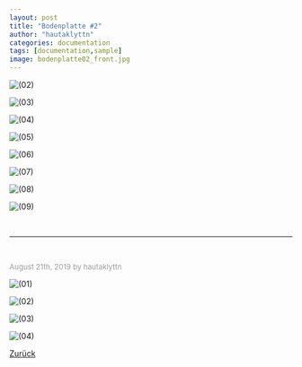 ```yaml
---
layout: post
title: "Bodenplatte #2"
author: "hautaklyttn"
categories: documentation
tags: [documentation,sample]
image: bodenplatte02_front.jpg
---
```


![(02)](../assets/img/20_08_2019_(2).jpg)

![(03)](../assets/img/20_08_2019_(3).jpg)

![(04)](../assets/img/20_08_2019_(4).jpg)

![(05)](../assets/img/20_08_2019_(5).jpg)

![(06)](../assets/img/20_08_2019_(6).jpg)  

![(07)](../assets/img/20_08_2019_(7).jpg)

![(08)](../assets/img/20_08_2019_(8).jpg)   

![(09)](../assets/img/20_08_2019_(9).jpg)  

<br>

***  

<br>

<font size="-1"><span style="color:#9d9d9d ">August 21th, 2019 by hautaklyttn</span></font>

![(01)](../assets/img/21_08_2019_(1).jpg)  

![(02)](../assets/img/21_08_2019_(2).jpg)  

![(03)](../assets/img/21_08_2019_(3).jpg)  

![(04)](../assets/img/21_08_2019_(4).jpg)  

[Zurück](/hausblog)  
